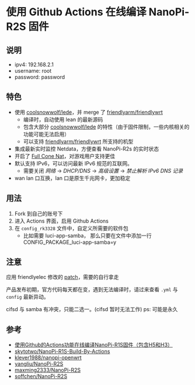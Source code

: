 # 使用 Github Actions 在线编译 NanoPi-R2S 固件

## 说明
* ipv4: 192.168.2.1
* username: root
* password: password

## 特色
* 使用 [coolsnowwolf/lede](https://github.com/coolsnowwolf/lede)，并 merge 了 [friendlyarm/friendlywrt](https://github.com/friendlyarm/friendlywrt)
    - 编译时，自动使用 lean 的最新源码
    - 包含大部分 [coolsnowwolf/lede](https://github.com/coolsnowwolf/lede) 的特性（由于固件限制，一些内核相关的功能可能无法启用）
    - 可以支持 [friendlyarm/friendlywrt](https://github.com/friendlyarm/friendlywrt) 所支持的机型
* 集成最新实时监控 Netdata，方便查看 NanoPi-R2s 的实时状态
* 开启了 [Full Cone Nat](https://github.com/Chion82/netfilter-full-cone-nat)，对游戏用户支持更佳
* 默认支持 IPv6，可以访问最新 IPv6 规范的互联网。
    - 需要关闭 *网络* -> *DHCP/DNS* -> *高级设置* -> *禁止解析 IPv6 DNS 记录*
* wan lan 口互换，lan 口是原生千兆网卡，更加稳定

## 用法
1. Fork 到自己的账号下
2. 进入 Actions 界面，启用 Github Actions
3. 在 `config_rk3328` 文件中，自定义所需要的软件包
    - 比如需要 luci-app-samba， 那么只要在文件中添加一行 CONFIG_PACKAGE_luci-app-samba=y

## 注意
应用 friendlyelec 修改的 [patch](https://github.com/fanck0605/friendlywrt-nanopi_r2s/raw/lean/patches/002-openwrt-apply-friendlywrt.patch)，需要的自行拿走

产品发布初期，官方代码每天都在变，遇到无法编译时，请过来查看 `.yml` 与 `config` 最新异动。

cifsd 与 samba 有冲突，只能二选一。(cifsd 暂时无法工作)
ps: 可能是永久

## 参考
* [使用Github的Actions功能在线编译NanoPi-R1S固件（包含H5和H3）](https://totoro.site/index.php/archives/70/)
* [skytotwo/NanoPi-R1S-Build-By-Actions](https://github.com/skytotwo/NanoPi-R1S-Build-By-Actions)
* [klever1988/nanopi-openwrt](https://github.com/klever1988/nanopi-openwrt)
* [yangliu/NanoPi-R2S](https://github.com/yangliu/NanoPi-R2S)
* [maxming2333/NanoPi-R2S](https://github.com/maxming2333/NanoPi-R2S)
* [soffchen/NanoPi-R2S](https://github.com/soffchen/NanoPi-R2S)

